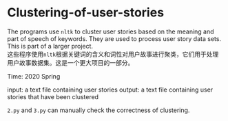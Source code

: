 # Clustering-of-user-stories
The programs use `nltk` to cluster user stories based on the meaning and part of speech of keywords. They are used to process user story data sets. This is part of a larger project.  
这些程序使用`nltk`根据关键词的含义和词性对用户故事进行聚类，它们用于处理用户故事数据集。这是一个更大项目的一部分。

Time: 2020 Spring

input: a text file containing user stories
output: a text file containing user stories that have been clustered

`2.py` and `3.py` can manually check the correctness of clustering.